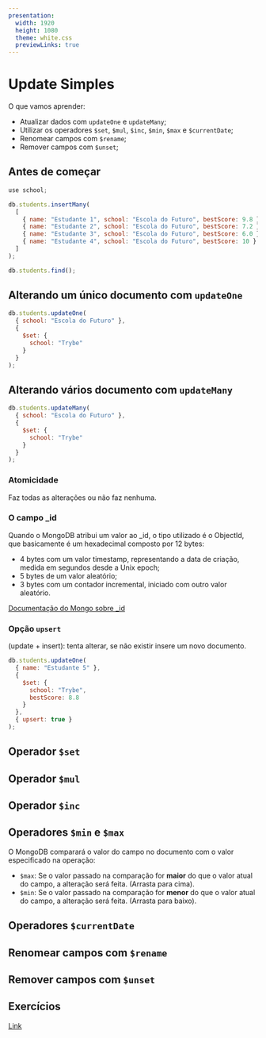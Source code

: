 ```yaml
---
presentation:
  width: 1920
  height: 1080
  theme: white.css
  previewLinks: true
---
```

<!-- slide -->


# Update Simples

<!-- slide vertical=true -->

O que vamos aprender:

* Atualizar dados com `updateOne` e `updateMany`;
* Utilizar os operadores `$set`, `$mul`, `$inc`, `$min`, `$max` e `$currentDate`;
* Renomear campos com `$rename`;
* Remover campos com `$unset`;

<!-- slide -->

## Antes de começar

```js
use school;

db.students.insertMany(
  [
    { name: "Estudante 1", school: "Escola do Futuro", bestScore: 9.8 },
    { name: "Estudante 2", school: "Escola do Futuro", bestScore: 7.2 },
    { name: "Estudante 3", school: "Escola do Futuro", bestScore: 6.0 },
    { name: "Estudante 4", school: "Escola do Futuro", bestScore: 10 }
  ]
);

db.students.find();
```

<!-- slide -->

## Alterando um único documento com `updateOne`

```js
db.students.updateOne(
  { school: "Escola do Futuro" },
  {
    $set: {
      school: "Trybe"
    }
  }
);
```

<!-- slide -->

## Alterando vários documento com `updateMany`

```js
db.students.updateMany(
  { school: "Escola do Futuro" },
  {
    $set: {
      school: "Trybe"
    }
  }
);
```

<!-- slide vertical=true -->

### Atomicidade

Faz todas as alterações ou não faz nenhuma.

### O campo _id

Quando o MongoDB atribui um valor ao _id, o tipo utilizado é o ObjectId, que basicamente é um hexadecimal composto por 12 bytes:

* 4 bytes com um valor timestamp, representando a data de criação, medida em segundos desde a Unix epoch;
* 5 bytes de um valor aleatório;
* 3 bytes com um contador incremental, iniciado com outro valor aleatório.

[Documentação do Mongo sobre _id](https://docs.mongodb.com/manual/reference/method/ObjectId/index.html)

<!-- slide -->

### Opção `upsert`

(update + insert): tenta alterar, se não existir insere um novo documento.

```js
db.students.updateOne(
  { name: "Estudante 5" },
  {
    $set: {
      school: "Trybe",
      bestScore: 8.8
    }
  },
  { upsert: true }
);

```

<!-- slide -->

## Operador `$set`

<!-- slide -->

## Operador `$mul`

<!-- slide -->

## Operador `$inc`

<!-- slide -->

## Operadores `$min` e `$max`

O MongoDB comparará o valor do campo no documento com o valor especificado na operação: 
* `$max`: Se o valor passado na comparação for **maior** do que o valor atual do campo, a alteração será feita. (Arrasta para cima).
* `$min`: Se o valor passado na comparação for **menor** do que o valor atual do campo, a alteração será feita. (Arrasta para baixo).

<!-- slide -->

## Operadores `$currentDate`

<!-- slide -->

## Renomear campos com `$rename`

<!-- slide -->

## Remover campos com `$unset`

<!-- slide -->

## Exercícios
[Link](https://course.betrybe.com/back-end/mongodb/simple-updates#exerc%C3%ADcios)